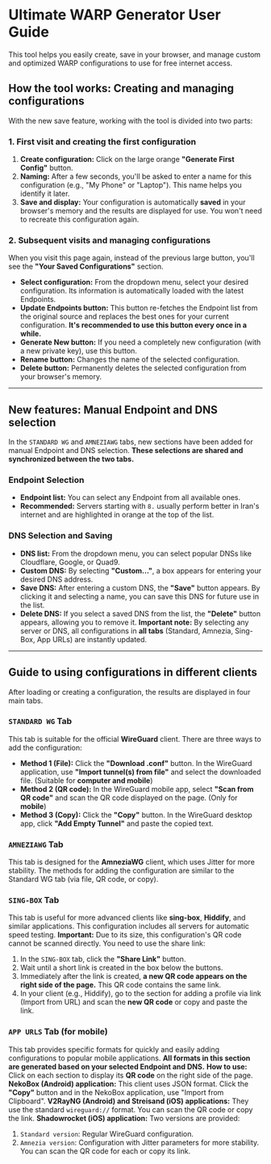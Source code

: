 # Ultimate WARP Generator User Guide
This tool helps you easily create, save in your browser, and manage custom and optimized WARP configurations to use for free internet access.
## How the tool works: Creating and managing configurations
With the new save feature, working with the tool is divided into two parts:
### 1. First visit and creating the first configuration
1.  **Create configuration:** Click on the large orange **"Generate First Config"** button.
2.  **Naming:** After a few seconds, you'll be asked to enter a name for this configuration (e.g., "My Phone" or "Laptop"). This name helps you identify it later.
3.  **Save and display:** Your configuration is automatically **saved** in your browser's memory and the results are displayed for use. You won't need to recreate this configuration again.
### 2. Subsequent visits and managing configurations
When you visit this page again, instead of the previous large button, you'll see the **"Your Saved Configurations"** section.
*   **Select configuration:** From the dropdown menu, select your desired configuration. Its information is automatically loaded with the latest Endpoints.
*   **Update Endpoints button:** This button re-fetches the Endpoint list from the original source and replaces the best ones for your current configuration. **It's recommended to use this button every once in a while.**
*   **Generate New button:** If you need a completely new configuration (with a new private key), use this button.
*   **Rename button:** Changes the name of the selected configuration.
*   **Delete button:** Permanently deletes the selected configuration from your browser's memory.
---
## New features: Manual Endpoint and DNS selection
In the `STANDARD WG` and `AMNEZIAWG` tabs, new sections have been added for manual Endpoint and DNS selection. **These selections are shared and synchronized between the two tabs.**
### Endpoint Selection
*   **Endpoint list:** You can select any Endpoint from all available ones.
*   **Recommended:** Servers starting with `8.` usually perform better in Iran's internet and are highlighted in orange at the top of the list.
### DNS Selection and Saving
*   **DNS list:** From the dropdown menu, you can select popular DNSs like Cloudflare, Google, or Quad9.
*   **Custom DNS:** By selecting **"Custom..."**, a box appears for entering your desired DNS address.
*   **Save DNS:** After entering a custom DNS, the **"Save"** button appears. By clicking it and selecting a name, you can save this DNS for future use in the list.
*   **Delete DNS:** If you select a saved DNS from the list, the **"Delete"** button appears, allowing you to remove it.
**Important note:** By selecting any server or DNS, all configurations in **all tabs** (Standard, Amnezia, Sing-Box, App URLs) are instantly updated.
---
## Guide to using configurations in different clients
After loading or creating a configuration, the results are displayed in four main tabs.
### `STANDARD WG` Tab
This tab is suitable for the official **WireGuard** client. There are three ways to add the configuration:
*   **Method 1 (File):** Click the **"Download .conf"** button. In the WireGuard application, use **"Import tunnel(s) from file"** and select the downloaded file. (Suitable for **computer and mobile**)
*   **Method 2 (QR code):** In the WireGuard mobile app, select **"Scan from QR code"** and scan the QR code displayed on the page. (Only for **mobile**)
*   **Method 3 (Copy):** Click the **"Copy"** button. In the WireGuard desktop app, click **"Add Empty Tunnel"** and paste the copied text.
### `AMNEZIAWG` Tab
This tab is designed for the **AmneziaWG** client, which uses Jitter for more stability. The methods for adding the configuration are similar to the Standard WG tab (via file, QR code, or copy).
### `SING-BOX` Tab
This tab is useful for more advanced clients like **sing-box**, **Hiddify**, and similar applications. This configuration includes all servers for automatic speed testing.
**Important:** Due to its size, this configuration's QR code cannot be scanned directly. You need to use the share link:
1.  In the `SING-BOX` tab, click the **"Share Link"** button.
2.  Wait until a short link is created in the box below the buttons.
3.  Immediately after the link is created, **a new QR code appears on the right side of the page.** This QR code contains the same link.
4.  In your client (e.g., Hiddify), go to the section for adding a profile via link (Import from URL) and scan the **new QR code** or copy and paste the link.
### `APP URLS` Tab (for mobile)
This tab provides specific formats for quickly and easily adding configurations to popular mobile applications. **All formats in this section are generated based on your selected Endpoint and DNS.**
**How to use:** Click on each section to display its **QR code** on the right side of the page.
**NekoBox (Android) application:** This client uses JSON format. Click the **"Copy"** button and in the NekoBox application, use "Import from Clipboard".
**V2RayNG (Android) and Streisand (iOS) applications:** They use the standard `wireguard://` format. You can scan the QR code or copy the link.
**Shadowrocket (iOS) application:** Two versions are provided:
  1.  `Standard version`: Regular WireGuard configuration.
  2.  `Amnezia version`: Configuration with Jitter parameters for more stability.
    You can scan the QR code for each or copy its link.